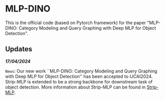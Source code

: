 # MLP-DINO
This is the official code (based on Pytorch framework) for the paper "MLP-DINO: Category Modeling and Query Graphing with Deep MLP for Object Detection".

## Updates

***17/04/2024***

`News`: Our new work ``MLP-DINO: Category Modeling and Query Graphing with Deep MLP for Object Detection'' has been accepted to IJCAI2024. Strip-MLP is extended to be a strong backbone for downstream task of object detection. More information about Strip-MLP can be found in [Strip-MLP](https://github.com/Med-Process/Strip_MLP/tree/main).
